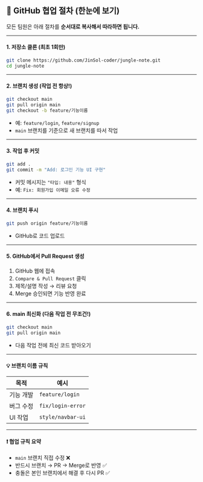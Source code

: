 ## 🤝 GitHub 협업 절차 (한눈에 보기)

모든 팀원은 아래 절차를 **순서대로 복사해서 따라하면 됩니다.**

---

#### 1. 저장소 클론 (최초 1회만)

```bash
git clone https://github.com/JinSol-coder/jungle-note.git
cd jungle-note
```

---

#### 2. 브랜치 생성 (작업 전 항상!)

```bash
git checkout main
git pull origin main
git checkout -b feature/기능이름
```

- 예: `feature/login`, `feature/signup`
- `main` 브랜치를 기준으로 새 브랜치를 따서 작업

---

#### 3. 작업 후 커밋

```bash
git add .
git commit -m "Add: 로그인 기능 UI 구현"
```

- 커밋 메시지는 `"타입: 내용"` 형식  
- 예: `Fix: 회원가입 이메일 오류 수정`

---

#### 4. 브랜치 푸시

```bash
git push origin feature/기능이름
```

- GitHub로 코드 업로드

---

#### 5. GitHub에서 Pull Request 생성

1. GitHub 웹에 접속
2. `Compare & Pull Request` 클릭
3. 제목/설명 작성 → 리뷰 요청
4. Merge 승인되면 기능 반영 완료

---

#### 6. main 최신화 (다음 작업 전 무조건!)

```bash
git checkout main
git pull origin main
```

- 다음 작업 전에 최신 코드 받아오기

---

#### 💡 브랜치 이름 규칙

| 목적     | 예시               |
|----------|--------------------|
| 기능 개발 | `feature/login`     |
| 버그 수정 | `fix/login-error`   |
| UI 작업   | `style/navbar-ui`   |

---

#### ❗ 협업 규칙 요약

- `main` 브랜치 직접 수정 ❌
- 반드시 브랜치 → PR → Merge로 반영 ✅
- 충돌은 본인 브랜치에서 해결 후 다시 PR ✅
